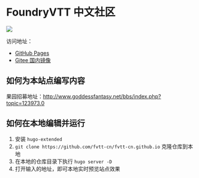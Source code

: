 # FoundryVTT 中文社区

![](./static/logos/d20.png)

访问地址：
- [GitHub Pages](https://fvtt-cn.github.io/)
- [Gitee 国内镜像](https://fvtt-cn.gitee.io/)

## 如何为本站点编写内容
果园招募地址：http://www.goddessfantasy.net/bbs/index.php?topic=123973.0

## 如何在本地编辑并运行

1. 安装 `hugo-extended`
2. `git clone https://github.com/fvtt-cn/fvtt-cn.github.io` 克隆仓库到本地 
3. 在本地的仓库目录下执行 `hugo server -D`
4. 打开输入的地址，即可本地实时预览站点效果
